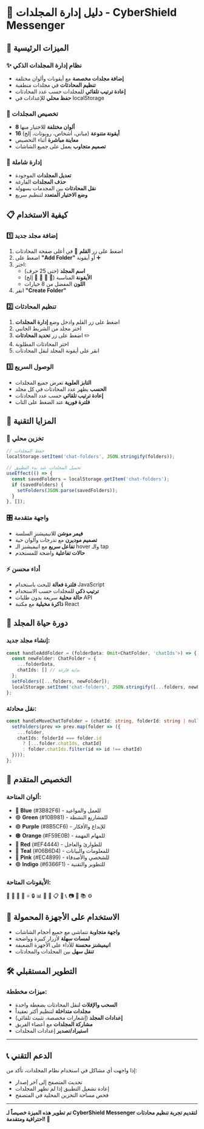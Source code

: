 # 📁 دليل إدارة المجلدات - CyberShield Messenger

## 🎯 الميزات الرئيسية

### ✨ نظام إدارة المجلدات الذكي
- **إضافة مجلدات مخصصة** مع أيقونات وألوان مختلفة
- **تنظيم المحادثات** في مجلدات منطقية
- **إعادة ترتيب تلقائي** للمجلدات حسب عدد المحادثات
- **حفظ محلي** للإعدادات في localStorage

### 🎨 تخصيص المجلدات
- **8 ألوان مختلفة** للاختيار منها
- **16 أيقونة متنوعة** (مباني، أشخاص، روبوتات، إلخ)
- **معاينة مباشرة** أثناء التخصيص
- **تصميم متجاوب** يعمل على جميع الشاشات

### 🔧 إدارة شاملة
- **تعديل المجلدات** الموجودة
- **حذف المجلدات** الفارغة
- **نقل المحادثات** بين المجدمات بسهولة
- **وضع الاختيار المتعدد** لتنظيم سريع

## 📋 كيفية الاستخدام

### 1️⃣ إضافة مجلد جديد
1. اضغط على زر **القلم** 📝 في أعلى صفحة المحادثات
2. اضغط على **"Add Folder"** أو أيقونة ➕
3. اختر:
   - **اسم المجلد** (حتى 25 حرف)
   - **الأيقونة** المناسبة (🏢 👥 🤖 💼 إلخ)
   - **اللون** المفضل من 8 خيارات
4. انقر **"Create Folder"**

### 2️⃣ تنظيم المحادثات
1. اضغط على زر القلم وادخل وضع **إدارة المجلدات**
2. اختر مجلد من الشريط الجانبي
3. اضغط على زر **تحديد المحادثات** ✏️
4. اختر المحادثات المطلوبة
5. انقر على أيقونة المجلد لنقل المحادثات

### 3️⃣ الوصول السريع
- **التابز العلوية** تعرض جميع المجلدات
- **الحسب** يظهر عدد المحادثات في كل مجلد
- **إعادة ترتيب تلقائي** حسب عدد المحادثات
- **فلترة فورية** عند الضغط على التاب

## 🚀 المزايا التقنية

### 💾 تخزين محلي
```javascript
// حفظ المجلدات
localStorage.setItem('chat-folders', JSON.stringify(folders));

// تحميل المجلدات عند بدء التطبيق
useEffect(() => {
  const savedFolders = localStorage.getItem('chat-folders');
  if (savedFolders) {
    setFolders(JSON.parse(savedFolders));
  }
}, []);
```

### 🎛️ واجهة متقدمة
- **فيمر موشن** للانيميشنز السلسة
- **تصميم موديرن** مع تدرجات وألوان حية
- **تفاعل سريع** مع انيميشنز الـ hover والـ tap
- **حالات تفاعلية** واضحة للمستخدم

### ⚡ أداء محسن
- **فلترة فعالة** للبحث باستخدام JavaScript
- **ترتيب ذكي** للمجلدات حسب الاستخدام
- **حالة محلية** سريعة بدون طلبات API
- **ذاكرة مخيلية** مع مكتبة React

## 🔄 دورة حياة المجلد

### إنشاء مجلد جديد:
```typescript
const handleAddFolder = (folderData: Omit<ChatFolder, 'chatIds'>) => {
  const newFolder: ChatFolder = {
    ...folderData,
    chatIds: [] // بداية فارغة
  };
  setFolders([...folders, newFolder]);
  localStorage.setItem('chat-folders', JSON.stringify([...folders, newFolder]));
};
```

### نقل محادثة:
```typescript
const handleMoveChatToFolder = (chatId: string, folderId: string | null) => {
  setFolders(prev => prev.map(folder => ({
    ...folder,
    chatIds: folderId === folder.id 
      ? [...folder.chatIds, chatId]
      : folder.chatIds.filter(id => id !== chatId)
  })));
};
```

## 🎨 التخصيص المتقدم

### ألوان المتاحة:
- 🔵 **Blue** (#3B82F6) - للعمل والمواعيد
- 🟢 **Green** (#10B981) - للمشاريع النشطة  
- 🟣 **Purple** (#8B5CF6) - للإبداع والأفكار
- 🟠 **Orange** (#F59E0B) - للمهام المهمة
- 🔴 **Red** (#EF4444) - للطوارئ والعاجل
- 🔵 **Teal** (#06B6D4) - للمعلومات والبيانات
- 🩷 **Pink** (#EC4899) - للشخصي والأصدقاء
- 🟣 **Indigo** (#6366F1) - للتطوير والتقنية

### الأيقونات المتاحة:
🏢 👥 🤖 💼 ⭐ 🔒 📊 🎯 📁 📋 💬 📞 📷 🎵 📚 ⚙️

## 📱 الاستخدام على الأجهزة المحمولة

- **واجهة متجاوبة** تتماشى مع جميع أحجام الشاشات
- **لمسات سهلة** لأزرار كبيرة وواضحة
- **انيميشنز محسنة** للأداء على الأجهزة الضعيفة
- **تنقل سهل** بين المجلدات والمحادثات

## 🛠️ التطوير المستقبلي

### ميزات مخططة:
- **السحب والإفلات** لنقل المحادثات بضغطة واحدة
- **مجلدات متداخلة** لتنظيم أكثر تعقيداً
- **إعدادات المجلد** (إشعارات مخصصة، تثبيت تلقائي)
- **مشاركة المجلدات** مع أعضاء الفريق
- **استيراد/تصدير** إعدادات المجلدات

---

## 📞 الدعم التقني

إذا واجهت أي مشاكل في استخدام نظام المجلدات، تأكد من:
- تحديث المتصفح إلى آخر إصدار
- إعادة تشغيل التطبيق إذا لم تظهر المجلدات
- فحص مساحة التخزين المحلية في المتصفح

---

**تم تطوير هذه الميزة خصيصاً لـ CyberShield Messenger لتقديم تجربة تنظيم محادثات احترافية ومتقدمة! 🚀**
